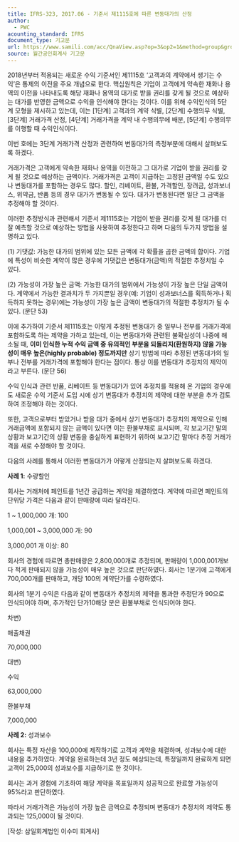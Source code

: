 ```yaml
---
title: IFRS-323, 2017.06 - 기준서 제1115호에 따른 변동대가의 산정
author:
  - PWC
acounting_standard: IFRS
document_type: 기고문
url: https://www.samili.com/acc/QnaView.asp?op=3&op2=1&method=group&group=2086-15;1&orgcode=0&searchword=&page=4&code=IFRS%2D323%3A201706
source: 월간공인회계사 기고문
---
```

2018년부터 적용되는 새로운 수익 기준서인 제1115호 ‘고객과의 계약에서 생기는 수익’은 통제의 이전을 주요 개념으로 한다. 핵심원칙은 기업이 고객에게 약속한 재화나 용역의 이전을 나타내도록 해당 재화나 용역의 대가로 받을 권리를 갖게 될 것으로 예상하는 대가를 반영한 금액으로 수익을 인식해야 한다는 것이다. 이를 위해 수익인식의 5단계 모형을 제시하고 있는데, 이는 \[1단계\] 고객과의 계약 식별, \[2단계\] 수행의무 식별, \[3단계\] 거래가격 산정, \[4단계\] 거래가격을 계약 내 수행의무에 배분, \[5단계\] 수행의무를 이행할 때 수익인식이다.

  

이번 호에는 3단계 거래가격 산정과 관련하여 변동대가의 측정부분에 대해서 살펴보도록 하겠다.

거래가격은 고객에게 약속한 재화나 용역을 이전하고 그 대가로 기업이 받을 권리를 갖게 될 것으로 예상하는 금액이다. 거래가격은 고객이 지급하는 고정된 금액일 수도 있으나 변동대가를 포함하는 경우도 많다. 할인, 리베이트, 환불, 가격할인, 장려금, 성과보너스, 위약금, 반품 등의 경우 대가가 변동될 수 있다. 대가가 변동된다면 일단 그 금액을 추정해야 할 것이다.

  

이러한 추정방식과 관련해서 기준서 제1115호는 기업이 받을 권리를 갖게 될 대가를 더 잘 예측할 것으로 예상하는 방법을 사용하여 추정한다고 하며 다음의 두가지 방법을 설명하고 있다.

  

(1) 기댓값: 가능한 대가의 범위에 있는 모든 금액에 각 확률을 곱한 금액의 합이다. 기업에 특성이 비슷한 계약이 많은 경우에 기댓값은 변동대가(금액)의 적절한 추정치일 수 있다.

(2) 가능성이 가장 높은 금액: 가능한 대가의 범위에서 가능성이 가장 높은 단일 금액이다. 계약에서 가능한 결과치가 두 가지뿐일 경우(예: 기업이 성과보너스를 획득하거나 획득하지 못하는 경우)에는 가능성이 가장 높은 금액이 변동대가의 적절한 추정치가 될 수 있다. (문단 53)

  

이에 추가하여 기준서 제1115호는 이렇게 추정된 변동대가 중 일부나 전부를 거래가격에 포함하도록 하는 제약을 가하고 있는데, 이는 변동대가와 관련된 불확실성이 나중에 해소될 때, **이미 인식한 누적 수익 금액 중 유의적인 부분을 되돌리지(환원하지) 않을 가능성이 매우 높은(highly probable) 정도까지만** 상기 방법에 따라 추정된 변동대가의 일부나 전부를 거래가격에 포함해야 한다는 점이다. 통상 이를 변동대가 추정치의 제약이라고 부른다. (문단 56)

  

수익 인식과 관련 반품, 리베이트 등 변동대가가 있어 추정치를 적용해 온 기업의 경우에도 새로운 수익 기준서 도입 시에 상기 변동대가 추정치의 제약에 대한 부분을 추가 검토하여 조정해야 하는 것이다.

  

또한, 고객으로부터 받았거나 받을 대가 중에서 상기 변동대가 추정치의 제약으로 인해 거래금액에 포함되지 않는 금액이 있다면 이는 환불부채로 표시되며, 각 보고기간 말의 상황과 보고기간의 상황 변동을 충실하게 표현하기 위하여 보고기간 말마다 추정 거래가격을 새로 수정해야 할 것이다.

  

다음의 사례를 통해서 이러한 변동대가가 어떻게 산정되는지 살펴보도록 하겠다.

**사례 1:** 수량할인

회사는 거래처에 페인트를 1년간 공급하는 계약을 체결하였다. 계약에 따르면 페인트의 단위당 가격은 다음과 같이 판매량에 따라 달라진다.

1 ~ 1,000,000 개: 100

1,000,001 ~ 3,000,000 개: 90

3,000,001 개 이상: 80

회사의 경험에 따르면 총판매량은 2,800,000개로 추정되며, 판매량이 1,000,001개보다 적게 판매되지 않을 가능성이 매우 높은 것으로 판단하였다. 회사는 1분기에 고객에게 700,000개를 판매하고, 개당 100의 계약단가를 수령하였다.

회사의 1분기 수익은 다음과 같이 변동대가 추정치의 제약을 통과한 추정단가 90으로 인식되어야 하며, 추가적인 단가10해당 분은 환불부채로 인식되어야 한다.

차변)

매출채권

70,000,000

대변)

수익

63,000,000

환불부채

7,000,000

  
  

**사례 2:** 성과보수

회사는 특정 자산을 100,000에 제작하기로 고객과 계약을 체결하며, 성과보수에 대한 내용을 추가하였다. 계약을 완료하는데 3년 정도 예상되는데, 특정일까지 완료하게 되면 고객이 25,000의 성과보수를 지급하기로 한 것이다.

회사는 과거 경험에 기초하여 해당 계약을 목표일까지 성공적으로 완료할 가능성이 95%라고 판단하였다.

따라서 거래가격은 가능성이 가장 높은 금액으로 추정되며 변동대가 추정치의 제약도 통과되는 125,000이 될 것이다.

  

\[작성: 삼일회계법인 이수미 회계사\]